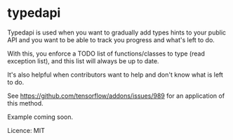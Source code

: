 # typedapi

Typedapi is used when you want to gradually add types hints to your public API and you want to 
be able to track you progress and what's left to do.

With this, you enforce a TODO list of functions/classes to type (read exception list), 
and this list will always be up to date.

It's also helpful when contributors want to help and don't know what is left to do.

See https://github.com/tensorflow/addons/issues/989 for an application of this method.


Example coming soon.

Licence: MIT
